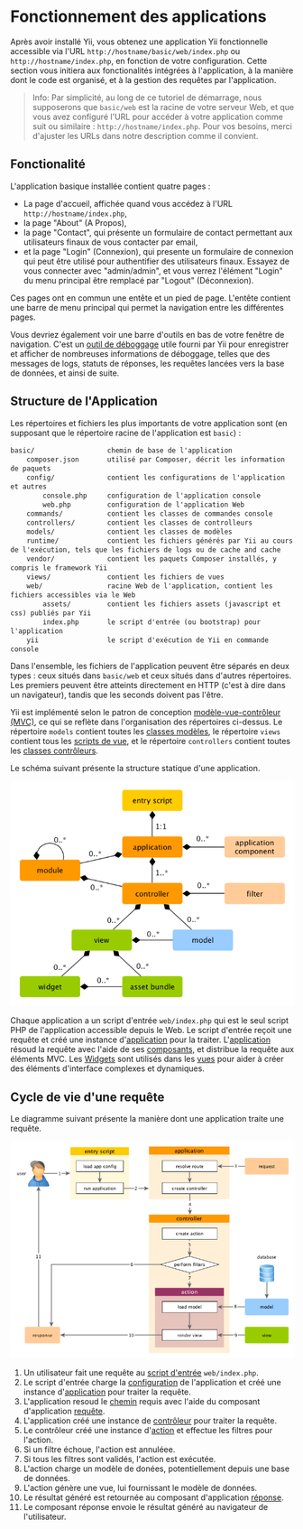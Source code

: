 Fonctionnement des applications
===============================

Après avoir installé Yii, vous obtenez une application Yii fonctionnelle accessible via l'URL `http://hostname/basic/web/index.php` ou `http://hostname/index.php`, en fonction
de votre configuration. Cette section vous initiera aux fonctionalités intégrées à l'application,
à la manière dont le code est organisé, et à la gestion des requêtes par l'application.

> Info: Par simplicité, au long de ce tutoriel de démarrage, nous supposerons que `basic/web` est la racine de votre 
  serveur Web, et que vous avez configuré l'URL pour accéder à votre application comme suit ou similaire : 
  `http://hostname/index.php`.
  Pour vos besoins, merci d'ajuster les URLs dans notre description comme il convient.


Fonctionalité <a name="Functionality"></a>
-------------

L'application basique installée contient quatre pages :

* La page d'accueil, affichée quand vous accédez à l'URL `http://hostname/index.php`,
* la page "About" (A Propos),
* la page "Contact", qui présente un formulaire de contact permettant aux utilisateurs finaux de vous contacter par email,
* et la page "Login" (Connexion), qui presente un formulaire de connexion qui peut être utilisé pour authentifier des utilisateurs finaux. Essayez de vous connecter
  avec "admin/admin", et vous verrez l'élément "Login" du menu principal être remplacé par "Logout" (Déconnexion).

Ces pages ont en commun une entête et un pied de page. L'entête contient une barre de menu principal qui permet la navigation
entre les différentes pages.

Vous devriez également voir une barre d'outils en bas de votre fenêtre de navigation.
C'est un [outil de déboggage](tool-debugger.md) utile fourni par Yii pour enregistrer et afficher de nombreuses informations de déboggage, telles que des messages de logs, statuts de réponses, les requêtes lancées vers la base de données, et ainsi de suite.


Structure de l'Application <a name="application-structure"></a>
---------------------

Les répertoires et fichiers les plus importants de votre application sont (en supposant que le répertoire racine de l'application est `basic`) :

```
basic/                  chemin de base de l'application
    composer.json       utilisé par Composer, décrit les information de paquets
    config/             contient les configurations de l'application et autres
        console.php     configuration de l'application console
        web.php         configuration de l'application Web
    commands/           contient les classes de commandes console
    controllers/        contient les classes de controlleurs
    models/             contient les classes de modèles
    runtime/            contient les fichiers générés par Yii au cours de l'exécution, tels que les fichiers de logs ou de cache and cache
    vendor/             contient les paquets Composer installés, y compris le framework Yii
    views/              contient les fichiers de vues
    web/                racine Web de l'application, contient les fichiers accessibles via le Web
        assets/         contient les fichiers assets (javascript et css) publiés par Yii
        index.php       le script d'entrée (ou bootstrap) pour l'application
    yii                 le script d'exécution de Yii en commande console
```

Dans l'ensemble, les fichiers de l'application peuvent être séparés en deux types : ceux situés dans `basic/web` et ceux situés dans d'autres répertoires. Les premiers peuvent être atteints directement en HTTP (c'est à dire dans un navigateur), tandis que les seconds doivent pas l'être.

Yii est implémenté selon le patron de conception [modèle-vue-contrôleur (MVC)](http://fr.wikipedia.org/wiki/Mod%C3%A8le-vue-contr%C3%B4leur),
ce qui se reflète dans l'organisation des répertoires ci-dessus. Le répertoire `models` contient toutes les [classes modèles](structure-models.md),
le répertoire `views` contient tous les  [scripts de vue](structure-views.md), et le répertoire `controllers` contient toutes les [classes contrôleurs](structure-controllers.md).

Le schéma suivant présente la structure statique d'une application.

![Structure Statique d'Application](images/application-structure.png)

Chaque application a un script d'entrée `web/index.php` qui est le seul script PHP de l'application accessible depuis le Web.
Le script d'entrée reçoit une requête et créé une instance d'[application](structure-applications.md) pour la traiter.
L'[application](structure-applications.md) résoud la requête avec l'aide de ses [composants](concept-components.md),
et distribue la requête aux éléments MVC. Les [Widgets](structure-widgets.md) sont utilisés dans les  [vues](structure-views.md)
pour aider à créer des éléments d'interface complexes et dynamiques.


Cycle de vie d'une requête <a name="request-lifecycle"></a>
-----------------

Le diagramme suivant présente la manière dont une application traite une requête.

![Cycle de Vie d'une Requête](images/application-lifecycle.png)

1. Un utilisateur fait une requête au [script d'entrée](structure-entry-scripts.md) `web/index.php`.
2. Le script d'entrée charge la [configuration](concept-configurations.md) de l'application et créé une instance d'[application](structure-applications.md) pour traiter la requête.
3. L'application resoud le [chemin](runtime-routing.md) requis avec l'aide du composant d'application [requête](runtime-requests.md).
4. L'application créé une instance de [contrôleur](structure-controllers.md) pour traiter la requête.
5. Le contrôleur créé une instance d'[action](structure-controllers.md)  et effectue les filtres pour l'action.
6. Si un filtre échoue, l'action est annuléee.
7. Si tous les filtres sont validés, l'action est exécutée.
8. L'action charge un modèle de donées, potentiellement depuis une base de données.
9. L'action génère une vue, lui fournissant le modèle de données.
10. Le résultat généré est retournée au composant d'application [réponse](runtime-responses.md).
11. Le composant réponse envoie le résultat généré au navigateur de l'utilisateur.
